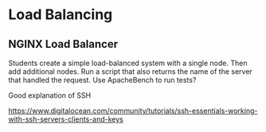 
# Load Balancing

## NGINX Load Balancer

Students create a simple load-balanced system with a single node. Then add additional nodes. Run a script that also returns the name of the server that handled the request. Use ApacheBench to run tests?

Good explanation of SSH

https://www.digitalocean.com/community/tutorials/ssh-essentials-working-with-ssh-servers-clients-and-keys
